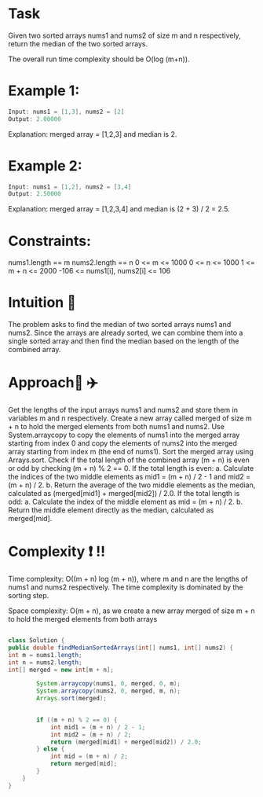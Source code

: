 # Task 
Given two sorted arrays nums1 and nums2 of size m and n respectively, return the median of the two sorted arrays.

The overall run time complexity should be O(log (m+n)).



# Example 1:
```java
Input: nums1 = [1,3], nums2 = [2]
Output: 2.00000
```
Explanation: merged array = [1,2,3] and median is 2.
# Example 2:
```java
Input: nums1 = [1,2], nums2 = [3,4]
Output: 2.50000
```
Explanation: merged array = [1,2,3,4] and median is (2 + 3) / 2 = 2.5.


# Constraints:

nums1.length == m
nums2.length == n
0 <= m <= 1000
0 <= n <= 1000
1 <= m + n <= 2000
-106 <= nums1[i], nums2[i] <= 106

# Intuition 📖

The problem asks to find the median of two sorted arrays nums1 and nums2. Since the arrays are already sorted, we can combine them into a single sorted array and then find the median based on the length of the combined array.

# Approach🚀 ✈️

Get the lengths of the input arrays nums1 and nums2 and store them in variables m and n respectively.
Create a new array called merged of size m + n to hold the merged elements from both nums1 and nums2.
Use System.arraycopy to copy the elements of nums1 into the merged array starting from index 0 and copy the elements of nums2 into the merged array starting from index m (the end of nums1).
Sort the merged array using Arrays.sort.
Check if the total length of the combined array (m + n) is even or odd by checking (m + n) % 2 == 0.
If the total length is even:
a. Calculate the indices of the two middle elements as mid1 = (m + n) / 2 - 1 and mid2 = (m + n) / 2.
b. Return the average of the two middle elements as the median, calculated as (merged[mid1] + merged[mid2]) / 2.0.
If the total length is odd:
a. Calculate the index of the middle element as mid = (m + n) / 2.
b. Return the middle element directly as the median, calculated as merged[mid].
# Complexity ❗ ‼️

Time complexity:
O((m + n) log (m + n)), where m and n are the lengths of nums1 and nums2 respectively. The time complexity is dominated by the sorting step.

Space complexity:
O(m + n), as we create a new array merged of size m + n to hold the merged elements from both arrays

```java

class Solution {
public double findMedianSortedArrays(int[] nums1, int[] nums2) {
int m = nums1.length;
int n = nums2.length;
int[] merged = new int[m + n];

        System.arraycopy(nums1, 0, merged, 0, m);
        System.arraycopy(nums2, 0, merged, m, n);
        Arrays.sort(merged);

      
        if ((m + n) % 2 == 0) {
            int mid1 = (m + n) / 2 - 1;
            int mid2 = (m + n) / 2;
            return (merged[mid1] + merged[mid2]) / 2.0;
        } else {
            int mid = (m + n) / 2;
            return merged[mid];
        }
    }
}
 ```
